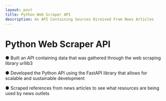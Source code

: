 ```yaml
---
layout: post
title: Python Web Scraper API
description: An API Containing Sources Direived From News Articles
---
```


Python Web Scraper API
============

● Built an API containing data that was gathered through the web scraping library urllib3

● Developed the Python API using the FastAPI library that allows for scalable and sustainable
development

● Scraped references from news articles to see what resources are being used by news outlets
